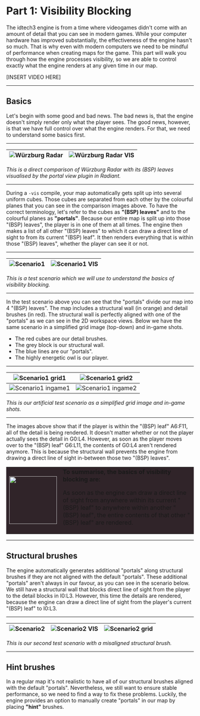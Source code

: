 Part 1: Visibility Blocking
=========

The idtech3 engine is from a time where videogames didn't come with an amount of detail that you can see in modern games. While your computer hardware has improved substantially, the effectiveness of the engine hasn't so much. That is why even with modern computers we need to be mindful of performance when creating maps for the game. 
This part will walk you through how the engine processes visibility, so we are able to control exactly what the engine renders at any given time in our map.

[INSERT VIDEO HERE]

______________________
Basics
------
Let's begin with some good and bad news. The bad news is, that the engine doesn't simply render only what the player sees. The good news, however, is that we have full control over what the engine renders. For that, we need to understand some basics first.
______________________
![Würzburg Radar](https://raw.githubusercontent.com/realkemon/home/master/pages/tut_part1/map.png) | ![Würzburg Radar VIS](https://raw.githubusercontent.com/realkemon/home/master/pages/tut_part1/map_vis.png)
:---:|:---:

*This is a direct comparison of Würzburg Radar with its (BSP) leaves visualised by the portal view plugin in Radiant.*
______________________

During a `-vis` compile, your map automatically gets split up into several uniform cubes. Those cubes are separated from each other by the colourful planes that you can see in the comparison images above. To have the correct terminology, let's refer to the cubes as **"(BSP) leaves"** and to the colourful planes as **"portals"**.
Because our entire map is split up into those "(BSP) leaves", the player is in one of them at all times. The engine then makes a list of all other "(BSP) leaves" to which it can draw a direct line of sight to from its current "(BSP) leaf". It then renders everything that is within those "(BSP) leaves", whether the player can see it or not.
______________________
![Scenario1](https://raw.githubusercontent.com/realkemon/home/master/pages/tut_part1/scenario1.png) | ![Scenario1 VIS](https://raw.githubusercontent.com/realkemon/home/master/pages/tut_part1/scenario1_vis.png)
:---:|:---:

*This is a test scenario which we will use to understand the basics of visibility blocking.*
______________________

In the test scenario above you can see that the "portals" divide our map into 4 "(BSP) leaves". The map includes a structural wall (in orange) and detail brushes (in red). The structural wall is perfectly aligned with one of the "portals" as we can see in the 2D workspace views. Below we have the same scenario in a simplified grid image (top-down) and in-game shots.
* The red cubes are our detail brushes.
* The grey block is our structural wall.
* The blue lines are our "portals".
* The highly energetic owl is our player.
______________________
![Scenario1 grid1](https://raw.githubusercontent.com/realkemon/home/master/pages/tut_part1/scenario1_grid1.png) | ![Scenario1 grid2](https://raw.githubusercontent.com/realkemon/home/master/pages/tut_part1/scenario1_grid2.png)
:---:|:---:
![Scenario1 ingame1](https://raw.githubusercontent.com/realkemon/home/master/pages/tut_part1/shot0000.png) | ![Scenario1 ingame2](https://raw.githubusercontent.com/realkemon/home/master/pages/tut_part1/shot0001.png)

*This is our artificial test scenario as a simplified grid image and in-game shots.*
______________________

The images above show that if the player is within the "(BSP) leaf" A6:F11, all of the detail is being rendered. It doesn't matter whether or not the player actually sees the detail in G0:L4. However, as soon as the player moves over to the "(BSP) leaf" G6:L11, the contents of G0:L4 aren't rendered anymore. This is because the structural wall prevents the engine from drawing a direct line of sight in-between those two "(BSP) leaves".

<table style="background-color:#302429">
 <tr>
  <td>
    <img src="https://raw.githubusercontent.com/realkemon/home/master/gfx/avatar.png" width="128"> </td>
  <td>
    <b>To summarise, the basics of visibility blocking are:</b>
    <p>As soon as the engine can draw a direct line of sight from anywhere within its current "(BSP) leaf" to anywhere within another "(BSP) leaf", the entire contents of that other "(BSP) leaf" are rendered.</p>
  </td>
 </tr>
</table>

______________________
Structural brushes
------
The engine automatically generates additional "portals" along structural brushes if they are not aligned with the default "portals". These additional "portals" aren't always in our favour, as you can see in the scenario below. 
We still have a structural wall that blocks direct line of sight from the player to the detail blocks in I0:L3. However, this time the details are rendered, because the engine can draw a direct line of sight from the player's current "(BSP) leaf" to I0:L3.
______________________
![Scenario2](https://raw.githubusercontent.com/realkemon/home/master/pages/tut_part1/scenario2.png) | ![Scenario2 VIS](https://raw.githubusercontent.com/realkemon/home/master/pages/tut_part1/scenario2_vis.png) | ![Scenario2 grid](https://raw.githubusercontent.com/realkemon/home/master/pages/tut_part1/scenario2_grid.png)
:---:|:---:|:---:

*This is our second test scenario with a misaligned structural brush.*
______________________

Hint brushes
------

In a regular map it's not realistic to have all of our structural brushes aligned with the default "portals". Nevertheless, we still want to ensure stable performance, so we need to find a way to fix these problems. Luckily, the engine provides an option to manually create "portals" in our map by placing **"hint"** brushes.




